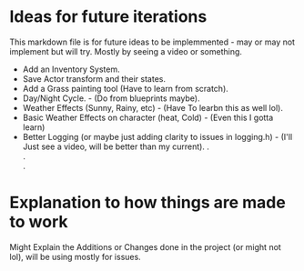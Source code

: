 # Ideas for future iterations  
This markdown file is for future ideas to be implemmented - may or may not implement but will try. Mostly by seeing a video or something.
- Add an Inventory System.
- Save Actor transform and their states.
- Add a Grass painting tool (Have to learn from scratch).
- Day/Night Cycle. - (Do from blueprints maybe).
- Weather Effects (Sunny, Rainy, etc) - (Have To learbn this as well lol).
- Basic Weather Effects on character (heat, Cold) - (Even this I gotta learn)
- Better Logging (or maybe just adding clarity to issues in logging.h) - (I'll Just see a video, will be better than my current).
.   
.  
.

# Explanation to how things are made to work  
Might Explain the Additions or Changes done in the project (or might not lol), will be using mostly for issues.
